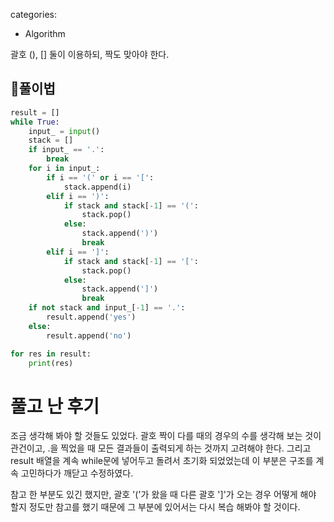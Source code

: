 categories:
  - Algorithm

괄호 (), [] 둘이 이용하되, 짝도 맞아야 한다.

## 🍘풀이법
```python
result = []
while True:
    input_ = input()
    stack = []
    if input_ == '.':
        break
    for i in input_:
        if i == '(' or i == '[':
            stack.append(i)
        elif i == ')':
            if stack and stack[-1] == '(':
                stack.pop()
            else:
                stack.append(')')
                break
        elif i == ']':
            if stack and stack[-1] == '[':
                stack.pop()
            else:
                stack.append(']')
                break
    if not stack and input_[-1] == '.':
        result.append('yes')
    else:
        result.append('no')

for res in result:
    print(res)
```

# 풀고 난 후기
조금 생각해 봐야 할 것들도 있었다.
괄호 짝이 다를 때의 경우의 수를 생각해 보는 것이 관건이고, .을 찍었을 때 모든 결과들이 출력되게 하는 것까지 고려해야 한다.
그리고 result 배열을 계속 while문에 넣어두고 돌려서 초기화 되었었는데 이 부분은 구조를 계속 고민하다가 깨닫고 수정하였다.

참고 한 부분도 있긴 했지만, 괄호 '('가 왔을 때 다른 괄호 ']'가 오는 경우 어떻게 해야 할지 정도만 참고를 했기 때문에
그 부분에 있어서는 다시 복습 해봐야 할 것이다.